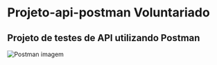 # Projeto-api-postman Voluntariado
##  Projeto de testes de API utilizando Postman
![Postman imagem](https://github.com/user-attachments/assets/e527fcaf-e955-4054-bfee-ab81093b0e3f)

